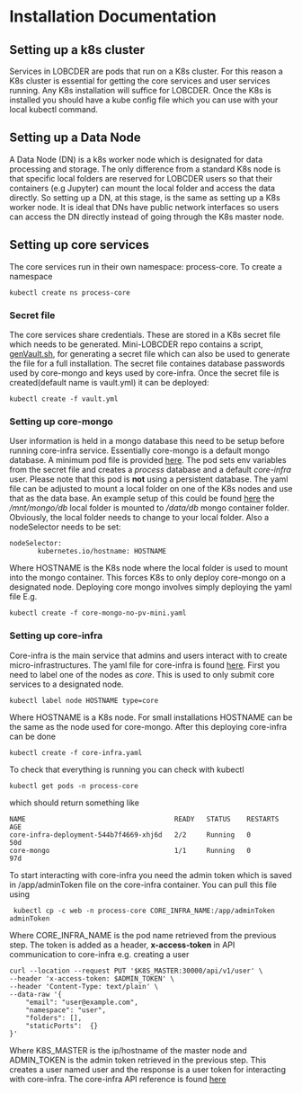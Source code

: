# Installation Documentation
## Setting up a k8s cluster
Services in LOBCDER are pods that run on a K8s cluster. For this reason a K8s cluster is essential for getting the core services and user services running. Any K8s installation will suffice for LOBCDER. Once the K8s is installed you should have a kube config file which you can use with your local kubectl command.
## Setting up a Data Node
A Data Node (DN) is a k8s worker node which is designated for data processing and storage. The only difference from a standard K8s node is that specific local folders are reserved for LOBCDER users so that their containers (e.g Jupyter) can mount the local folder and access the data directly. So setting up a DN, at this stage, is the same as setting up a K8s worker node. It is ideal that DNs have public network interfaces so users can access the DN directly instead of going through the K8s master node.

## Setting up core services
The core services run in their own namespace: process-core. To create a namespace
```
kubectl create ns process-core
```
### Secret file
The core services share credentials. These are stored in a K8s secret file which needs to be generated. Mini-LOBCDER repo contains a script, [genVault.sh](https://github.com/micro-infrastructure/mini-lobcder/blob/master/k8s-setup/genVault.sh), for generating a secret file which can also be used to generate the file for a full installation. The secret file containes database passwords used by core-mongo and keys used by core-infra. Once the secret file is created(default name is vault.yml) it can be deployed: 
```
kubectl create -f vault.yml
```

### Setting up core-mongo
User information is held in a mongo database this need to be setup before running core-infra service. Essentially core-mongo is a default mongo database. A minimum pod file is provided [here](https://github.com/micro-infrastructure/core-mongo/blob/master/core-mongo-no-pv-mini.yaml). The pod sets env variables from the secret file and creates a *process* database and a default *core-infra* user. Please note that this pod is **not** using a persistent database. The yaml file can be adjusted to mount a local folder on one of the K8s nodes and use that as the data base. An example setup of this could be found [here](https://github.com/micro-infrastructure/core-mongo/blob/master/core-mongo-no-pv.yaml) the */mnt/mongo/db* local folder is mounted to */data/db* mongo container folder. Obviously, the local folder needs to change to your local folder. Also a nodeSelector needs to be set:
```
nodeSelector:
       kubernetes.io/hostname: HOSTNAME
```
Where HOSTNAME is the K8s node where the local folder is used to mount into the mongo container. This forces K8s to only deploy core-mongo on a designated node. Deploying core mongo involves simply deploying the yaml file E.g.
```
kubectl create -f core-mongo-no-pv-mini.yaml
```

### Setting up core-infra
Core-infra is the main service that admins and users interact with to create micro-infrastructures. The yaml file for core-infra is found [here](https://github.com/micro-infrastructure/core-infra/blob/master/core-infra.yaml). First you need to label one of the nodes as *core*. This is used to only submit core services to a designated node.
```
kubectl label node HOSTNAME type=core
```
Where HOSTNAME is a K8s node. For small installations HOSTNAME can be the same as the node used for core-mongo. After this deploying core-infra can be done
```
kubectl create -f core-infra.yaml
```

To check that everything is running you can check with kubectl 
```
kubectl get pods -n process-core
```

which should return something like
```
NAME                                     READY   STATUS    RESTARTS   AGE
core-infra-deployment-544b7f4669-xhj6d   2/2     Running   0          50d
core-mongo                               1/1     Running   0          97d
```

To start interacting with core-infra you need the admin token which is saved in /app/adminToken file on the core-infra container. You can pull this file using
```
 kubectl cp -c web -n process-core CORE_INFRA_NAME:/app/adminToken adminToken
```

Where CORE_INFRA_NAME is the pod name retrieved from the previous step. The token is added as a header, **x-access-token** in API communication to core-infra e.g. creating a user

```
curl --location --request PUT '$K8S_MASTER:30000/api/v1/user' \
--header 'x-access-token: $ADMIN_TOKEN' \
--header 'Content-Type: text/plain' \
--data-raw '{
	"email": "user@example.com",
	"namespace": "user",
	"folders": [],
	"staticPorts":	{}
}'
``` 

Where K8S_MASTER is the ip/hostname of the master node and ADMIN_TOKEN is the admin token retrieved in the previous step. This creates a user named user and the response is a user token for interacting with core-infra. The core-infra API reference is found [here](https://github.com/micro-infrastructure/core-infra/blob/master/API.md)

